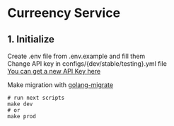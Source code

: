 # Curreency Service

## 1. Initialize

Create .env file from .env.example and fill them  
Change API key in configs/{dev/stable/testing}.yml file  
[You can get a new API Key here](freecurrencyapi.com)

Make migration with [golang-migrate](https://github.com/golang-migrate/migrate)

```shell
# run next scripts 
make dev
# or
make prod 
```